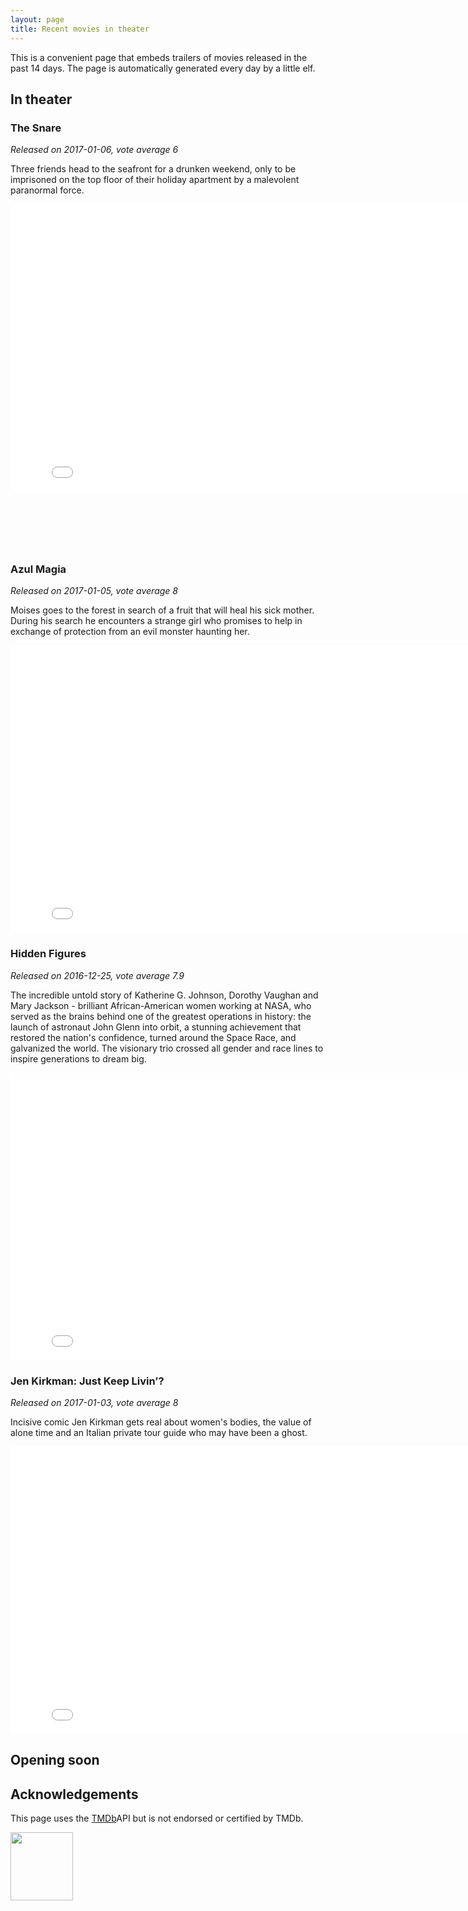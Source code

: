 ```yaml
---
layout: page
title: Recent movies in theater
---
```


This is a convenient page that embeds trailers of movies released in the past
14 days. The page is automatically generated every day by a little elf.

## In theater


	
	

### The Snare
*Released on 2017-01-06, vote average 6*

Three friends head to the seafront for a drunken weekend, only to be imprisoned on the top floor of their holiday apartment by a malevolent paranormal force.

<iframe id="player"
	type="text/html"
	width="819"
	height="460"
  src="//www.youtube.com/embed/Qh5DXFRS-Cc?enablejsapi=1&origin=http://blog.justonepixel.com"
  frameborder="0"
  allowfullscreen></iframe>

	
	

  
<br/>
<br/>
<script async src="//pagead2.googlesyndication.com/pagead/js/adsbygoogle.js"></script>

<ins class="adsbygoogle"
     style="display:inline-block;width:468px;height:60px"
     data-ad-client="ca-pub-5366199723595534"
     data-ad-slot="2620298801"></ins>
<script>
(adsbygoogle = window.adsbygoogle || []).push({});
</script>
  


	

  


	

  


	
	

### Azul Magia
*Released on 2017-01-05, vote average 8*

Moises goes to the forest in search of a fruit that will heal his sick mother. During his search he encounters a strange girl who promises to help in exchange of protection from an evil monster haunting her.

<iframe id="player"
	type="text/html"
	width="819"
	height="460"
  src="//www.youtube.com/embed/lNsL4cyrlb0?enablejsapi=1&origin=http://blog.justonepixel.com"
  frameborder="0"
  allowfullscreen></iframe>

	
	

  


	

  


	

  


	

  


	
	
	

  


	

  


	
	

### Hidden Figures
*Released on 2016-12-25, vote average 7.9*

The incredible untold story of Katherine G. Johnson, Dorothy Vaughan and Mary Jackson - brilliant African-American women working at NASA, who served as the brains behind one of the greatest operations in history: the launch of astronaut John Glenn into orbit, a stunning achievement that restored the nation&#39;s confidence, turned around the Space Race, and galvanized the world. The visionary trio crossed all gender and race lines to inspire generations to dream big.

<iframe id="player"
	type="text/html"
	width="819"
	height="460"
  src="//www.youtube.com/embed/8EiZe6WONWY?enablejsapi=1&origin=http://blog.justonepixel.com"
  frameborder="0"
  allowfullscreen></iframe>

	
	

  


	
	

### Jen Kirkman: Just Keep Livin’?
*Released on 2017-01-03, vote average 8*

Incisive comic Jen Kirkman gets real about women&#39;s bodies, the value of alone time and an Italian private tour guide who may have been a ghost.

<iframe id="player"
	type="text/html"
	width="819"
	height="460"
  src="//www.youtube.com/embed/bWw9CvqoxEk?enablejsapi=1&origin=http://blog.justonepixel.com"
  frameborder="0"
  allowfullscreen></iframe>

	
	

  


	

  


	

  


	

  


	

  


	

  


	

  


	

  


	

  


	

  



## Opening soon


	

	

	

	

	

	

	

	

	

	

	

	

	

	

	

	

	

	

	

	


## Acknowledgements

This page uses the [TMDb](https://themoviedb.org)API but is not endorsed or certified by TMDb.

<img src="https://www.themoviedb.org/assets/c9dbe2292fb5eea61788571fbd96fa67/images/v4/logos/208x226-stacked-blue.png"
	width="100"
	height="109"/>
